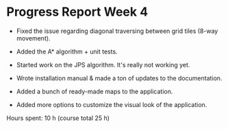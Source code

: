 # Progress Report Week 4

- Fixed the issue regarding diagonal traversing between grid tiles (8-way movement).

- Added the A\* algorithm + unit tests.

- Started work on the JPS algorithm. It's really not working yet.

- Wrote installation manual & made a ton of updates to the documentation.

- Added a bunch of ready-made maps to the application.

- Added more options to customize the visual look of the application.

Hours spent: 10 h (course total 25 h)
